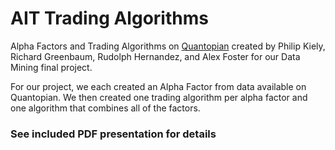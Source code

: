# AIT Trading Algorithms

Alpha Factors and Trading Algorithms on [Quantopian](https://www.quantopian.com/) created by Philip Kiely, Richard Greenbaum, Rudolph Hernandez, and Alex Foster for our Data Mining final project.

For our project, we each created an Alpha Factor from data available on Quantopian. We then created one trading algorithm per alpha factor and one algorithm that combines all of the factors.

### See included PDF presentation for details

